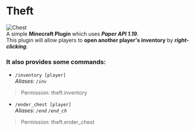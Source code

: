 # Theft
![Chest](https://encrypted-tbn0.gstatic.com/images?q=tbn:ANd9GcQS0dSeH04qJtadmZrZg0D5NvqGAfQpfyDG3pkXqNG2EFXzNzAtCENrCcZLp9CxAgnhuJY&usqp=CAU)<br>
A simple **Minecraft Plugin** which uses ***Paper API 1.19***.<br>
This plugin will allow players to **open another player's inventory** by ***right-clicking***.

### It also provides some commands:
- `/inventory [player]`<br>
*Aliases: `/inv`*
> Permission: theft.inventory
- `/ender_chest [player]`<br>
*Aliases: `/end` `/end_ch`*
> Permission: theft.ender_chest
